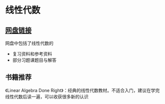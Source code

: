 # 线性代数

## [网盘链接](https://cloud.tsinghua.edu.cn/d/71dcf2aad2154707bb1e/)

网盘中包括了线性代数的

- 复习资料和参考资料
- 部分习题课题目与解答

## 书籍推荐

《Linear Algebra Done Right》：经典的线性代数教材。不适合入门，建议在学完线性代数后读一遍，可以收获很多新的认识

